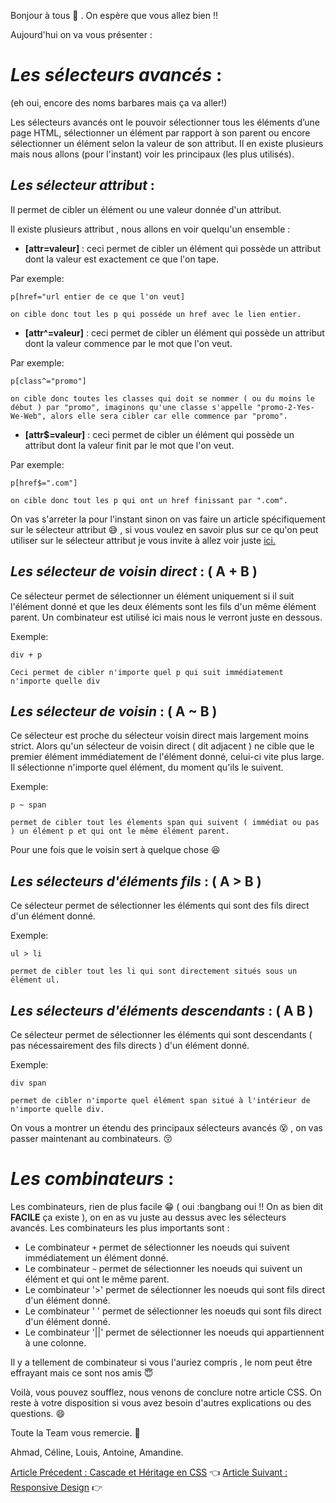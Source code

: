 Bonjour à tous  :wave: .
On espère que vous allez bien :bangbang:

Aujourd'hui on va vous présenter :

# **_Les sélecteurs avancés_** :

(eh oui, encore des noms barbares mais ça va aller!)

Les sélecteurs avancés ont le pouvoir sélectionner tous les éléments d’une page HTML, 
sélectionner un élément par rapport à son parent ou encore sélectionner un élément selon la valeur de son attribut.
Il en existe plusieurs mais nous allons (pour l'instant) voir les principaux (les plus utilisés).

## **_Les sélecteur attribut_** :

Il permet de cibler un élément ou une valeur donnée d'un attribut.

Il existe plusieurs attribut , nous allons en voir quelqu'un ensemble :

* **[attr=valeur]** : ceci permet de cibler un élément qui possède un attribut dont la valeur est exactement ce que l'on tape.

Par exemple:
```
p[href="url entier de ce que l'on veut]

on cible donc tout les p qui posséde un href avec le lien entier.
```
* **[attr^=valeur]** : ceci permet de cibler un élément qui possède un attribut dont la valeur commence par le mot que l'on veut.

Par exemple:
```
p[class^="promo"]

on cible donc toutes les classes qui doit se nommer ( ou du moins le début ) par "promo", imaginons qu'une classe s'appelle "promo-2-Yes-We-Web", alors elle sera cibler car elle commence par "promo".
```
* **[attr$=valeur]** : ceci permet de cibler un élément qui possède un attribut dont la valeur finit par le mot que l'on veut.

Par exemple:
```
p[href$=".com"]

on cible donc tout les p qui ont un href finissant par ".com".
```

On vas s'arreter la pour l'instant sinon on vas faire un article spécifiquement sur le sélecteur attribut :sweat_smile: , si vous voulez en savoir plus sur ce qu'on peut utiliser sur le sélecteur attribut je vous invite à allez voir juste [ici.](https://developer.mozilla.org/fr/docs/Web/CSS/S%C3%A9lecteurs_d_attribut)

## **_Les sélecteur de voisin direct_** :     ( A + B ) 

Ce sélecteur permet de sélectionner un élément uniquement si il suit l'élément donné et que les deux éléments sont les fils d'un même élément parent. Un combinateur est utilisé ici mais nous le verront juste en dessous.

Exemple:
```
div + p

Ceci permet de cibler n'importe quel p qui suit immédiatement n'importe quelle div
```

## **_Les sélecteur de voisin_** :     ( A ~ B )

Ce sélecteur est proche du sélecteur voisin direct mais largement moins strict. Alors qu'un sélecteur de voisin direct ( dit adjacent ) ne cible que le premier élément immédiatement de l'élément donné, celui-ci vite plus large. Il sélectionne n'importe quel élément, du moment qu'ils le suivent.

Exemple:
```
p ~ span

permet de cibler tout les élements span qui suivent ( immédiat ou pas ) un élément p et qui ont le même élément parent.
``` 

Pour une fois que le voisin sert à quelque chose :laughing:

## **_Les sélecteurs d'éléments fils_** :     ( A > B )

Ce sélecteur permet de sélectionner les éléments qui sont des fils direct d'un élément donné.

Exemple:
```
ul > li

permet de cibler tout les li qui sont directement situés sous un élément ul.
```

## **_Les sélecteurs d'éléments descendants_** :     ( A B )

Ce sélecteur permet de sélectionner les éléments qui sont descendants ( pas nécessairement des fils directs ) d'un élément donné.

Exemple:
```
div span

permet de cibler n'importe quel élément span situé à l'intérieur de n'importe quelle div.
```

On vous a montrer un étendu des principaux sélecteurs avancés :dizzy_face: ,
on vas passer maintenant au combinateurs. :kissing_closed_eyes:

# **_Les combinateurs_** :

Les combinateurs, rien de plus facile :grin: ( oui :bangbang oui :bangbang: On as bien dit **FACILE** ça existe ), on en as vu juste au dessus avec les sélecteurs avancés.
Les combinateurs les plus importants sont :

* Le combinateur `+` permet de sélectionner les noeuds qui suivent immédiatement un élément donné.
* Le combinateur `~` permet de sélectionner les noeuds qui suivent un élément et qui ont le même parent.
* Le combinateur '>' permet de sélectionner les noeuds qui sont fils direct d'un élément donné.
* Le combinateur ' ' permet de sélectionner les noeuds qui sont fils direct d'un élément donné.
* Le combinateur '||' permet de sélectionner les noeuds qui appartiennent à une colonne.

Il y a tellement de combinateur si vous l'auriez compris , le nom peut être effrayant mais ce sont nos amis :innocent:

Voilà, vous pouvez soufflez, nous venons de conclure notre article CSS.
On reste à votre disposition si vous avez besoin d'autres explications ou des questions. :smile:


Toute la Team vous remercie. :wave:

Ahmad, Céline, Louis, Antoine, Amandine.


[Article Précedent : Cascade et Héritage en CSS](article_héritage&cascade.md) :point_left:         [Article Suivant : Responsive Design](responsive.md) :point_right:
